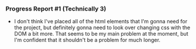 ### Progress Report #1 (Technically 3) ###

- I don't think I've placed all of the html elements that I'm gonna need for the project, but definitely gonna need to look over changing css with the DOM a bit more. That seems to be my main problem at the moment, but I'm confident that it shouldn't be a problem for much longer.